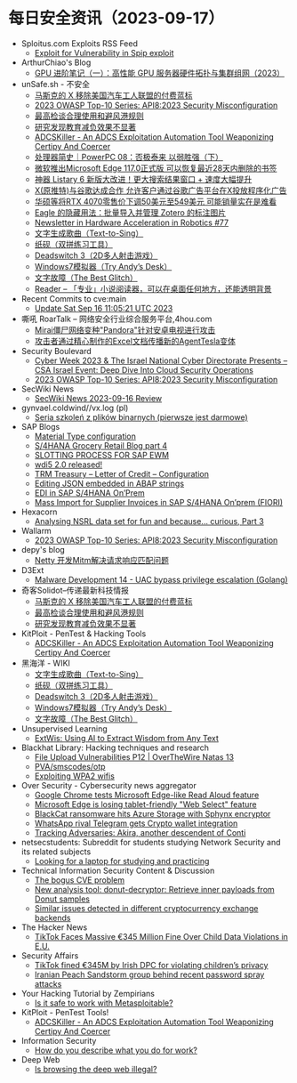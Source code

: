 # 每日安全资讯（2023-09-17）

- Sploitus.com Exploits RSS Feed
  - [Exploit for Vulnerability in Spip exploit](https://sploitus.com/exploit?id=8828CE11-3D51-5E16-BA85-4DC229CE23FB&utm_source=rss&utm_medium=rss)
- ArthurChiao's Blog
  - [GPU 进阶笔记（一）：高性能 GPU 服务器硬件拓扑与集群组网（2023）](https://arthurchiao.github.io/blog/gpu-advanced-notes-1-zh/)
- unSafe.sh - 不安全
  - [马斯克的 X 移除美国汽车工人联盟的付费蓝标](https://buaq.net/go-177193.html)
  - [2023 OWASP Top-10 Series: API8:2023 Security Misconfiguration](https://buaq.net/go-177187.html)
  - [最高检谈合理使用和避风港规则](https://buaq.net/go-177194.html)
  - [研究发现教育减负效果不显著](https://buaq.net/go-177195.html)
  - [ADCSKiller - An ADCS Exploitation Automation Tool Weaponizing Certipy And Coercer](https://buaq.net/go-177191.html)
  - [处理器简史｜PowerPC 08：否极泰来 以弱胜强（下）](https://buaq.net/go-177186.html)
  - [微软推出Microsoft Edge 117.0正式版 可以恢复最近28天内删除的书签](https://buaq.net/go-177178.html)
  - [神器 Listary 6 新版大改进！更大搜索结果窗口 + 速度大幅提升](https://buaq.net/go-177190.html)
  - [X(原推特)与谷歌达成合作 允许客户通过谷歌广告平台在X投放程序化广告](https://buaq.net/go-177179.html)
  - [华硕等将RTX 4070零售价下调50美元至549美元 可能销量实在是难看](https://buaq.net/go-177180.html)
  - [Eagle 的隐藏用法：批量导入并管理 Zotero 的标注图片](https://buaq.net/go-177183.html)
  - [Newsletter in Hardware Acceleration in Robotics #77](https://buaq.net/go-177166.html)
  - [文字生成歌曲（Text-to-Sing）](https://buaq.net/go-177168.html)
  - [纸砚（双拼练习工具）](https://buaq.net/go-177169.html)
  - [Deadswitch 3（2D多人射击游戏）](https://buaq.net/go-177170.html)
  - [Windows7模拟器（Try Andy’s Desk）](https://buaq.net/go-177171.html)
  - [文字故障（The Best Glitch）](https://buaq.net/go-177172.html)
  - [Reader – 「专业」小说阅读器，可以在桌面任何地方，还能透明背景](https://buaq.net/go-177167.html)
- Recent Commits to cve:main
  - [Update Sat Sep 16 11:05:21 UTC 2023](https://github.com/trickest/cve/commit/c71ab8f47a00e7ee392ae9c08743809b4dedd9be)
- 嘶吼 RoarTalk – 网络安全行业综合服务平台,4hou.com
  - [Mirai僵尸网络变种&quot;Pandora&quot;针对安卓电视进行攻击](https://www.4hou.com/posts/wyAM)
  - [攻击者通过精心制作的Excel文档传播新的AgentTesla变体](https://www.4hou.com/posts/RK0K)
- Security Boulevard
  - [Cyber Week 2023 & The Israel National Cyber Directorate Presents – CSA Israel Event: Deep Dive Into Cloud Security Operations](https://securityboulevard.com/2023/09/cyber-week-2023-the-israel-national-cyber-directorate-presents-csa-israel-event-deep-dive-into-cloud-security-operations/)
  - [2023 OWASP Top-10 Series: API8:2023 Security Misconfiguration](https://securityboulevard.com/2023/09/2023-owasp-top-10-series-api82023-security-misconfiguration/)
- SecWiki News
  - [SecWiki News 2023-09-16 Review](http://www.sec-wiki.com/?2023-09-16)
- gynvael.coldwind//vx.log (pl)
  - [Seria szkoleń z plików binarnych (pierwsze jest darmowe)](https://gynvael.coldwind.pl/?id=775)
- SAP Blogs
  - [Material Type configuration](https://blogs.sap.com/2023/09/16/material-type-configuration/)
  - [S/4HANA Grocery Retail Blog part 4](https://blogs.sap.com/2023/09/16/s-4hana-grocery-retail-blog-part-4/)
  - [SLOTTING PROCESS FOR SAP EWM](https://blogs.sap.com/2023/09/16/slotting-process-for-sap-ewm/)
  - [wdi5 2.0 released!](https://blogs.sap.com/2023/09/16/wdi5-2.0-released/)
  - [TRM Treasury – Letter of Credit – Configuration](https://blogs.sap.com/2023/09/16/trm-treasury-letter-of-credit-configuration/)
  - [Editing JSON embedded in ABAP strings](https://blogs.sap.com/2023/09/16/editing-json-embedded-in-abap-strings/)
  - [EDI in SAP S/4HANA On’Prem](https://blogs.sap.com/2023/09/16/edi-in-sap-s-4hana-onprem/)
  - [Mass Import for Supplier Invoices in SAP S/4HANA On’prem (FIORI)](https://blogs.sap.com/2023/09/16/mass-import-for-supplier-invoices-in-sap-s-4hana-onprem-fiori/)
- Hexacorn
  - [Analysing NSRL data set for fun and because… curious, Part 3](https://www.hexacorn.com/blog/2023/09/16/analysing-nsrl-data-set-for-fun-and-because-curious-part-3/)
- Wallarm
  - [2023 OWASP Top-10 Series: API8:2023 Security Misconfiguration](https://lab.wallarm.com/api82023-security-misconfiguration/)
- depy's blog
  - [Netty 开发Mitm解决请求响应匹配问题](https://rce.ink/index/view/425.go)
- D3Ext
  - [Malware Development 14 - UAC bypass privilege escalation (Golang)](https://d3ext.github.io/posts/malware-dev-14/)
- 奇客Solidot–传递最新科技情报
  - [马斯克的 X 移除美国汽车工人联盟的付费蓝标](https://www.solidot.org/story?sid=76103)
  - [最高检谈合理使用和避风港规则](https://www.solidot.org/story?sid=76102)
  - [研究发现教育减负效果不显著](https://www.solidot.org/story?sid=76101)
- KitPloit - PenTest & Hacking Tools
  - [ADCSKiller - An ADCS Exploitation Automation Tool Weaponizing Certipy And Coercer](http://www.kitploit.com/2023/09/adcskiller-adcs-exploitation-automation.html)
- 黑海洋 - WIKI
  - [文字生成歌曲（Text-to-Sing）](https://blog.upx8.com/3835)
  - [纸砚（双拼练习工具）](https://blog.upx8.com/3834)
  - [Deadswitch 3（2D多人射击游戏）](https://blog.upx8.com/3833)
  - [Windows7模拟器（Try Andy’s Desk）](https://blog.upx8.com/3832)
  - [文字故障（The Best Glitch）](https://blog.upx8.com/3831)
- Unsupervised Learning
  - [ExtWis: Using AI to Extract Wisdom from Any Text](https://danielmiessler.com/p/extwis-using-ai-extract-wisdom-text)
- Blackhat Library: Hacking techniques and research
  - [File Upload Vulnerabilities P12 | OverTheWire Natas 13](https://www.reddit.com/r/blackhat/comments/16kar98/file_upload_vulnerabilities_p12_overthewire_natas/)
  - [PVA/smscodes/otp](https://www.reddit.com/r/blackhat/comments/16kdwha/pvasmscodesotp/)
  - [Exploiting WPA2 wifis](https://www.reddit.com/r/blackhat/comments/16jzsz5/exploiting_wpa2_wifis/)
- Over Security - Cybersecurity news aggregator
  - [Google Chrome tests Microsoft Edge-like Read Aloud feature](https://www.bleepingcomputer.com/news/google/google-chrome-tests-microsoft-edge-like-read-aloud-feature/)
  - [Microsoft Edge is losing tablet-friendly "Web Select" feature](https://www.bleepingcomputer.com/news/microsoft/microsoft-edge-is-losing-tablet-friendly-web-select-feature/)
  - [BlackCat ransomware hits Azure Storage with Sphynx encryptor](https://www.bleepingcomputer.com/news/security/blackcat-ransomware-hits-azure-storage-with-sphynx-encryptor/)
  - [WhatsApp rival Telegram gets Crypto wallet integration](https://www.bleepingcomputer.com/news/technology/whatsapp-rival-telegram-gets-crypto-wallet-integration/)
  - [Tracking Adversaries: Akira, another descendent of Conti](https://blog.bushidotoken.net/2023/09/tracking-adversaries-akira-another.html)
- netsecstudents: Subreddit for students studying Network Security and its related subjects
  - [Looking for a laptop for studying and practicing](https://www.reddit.com/r/netsecstudents/comments/16keo53/looking_for_a_laptop_for_studying_and_practicing/)
- Technical Information Security Content & Discussion
  - [The bogus CVE problem](https://www.reddit.com/r/netsec/comments/16kb5dq/the_bogus_cve_problem/)
  - [New analysis tool: donut-decryptor: Retrieve inner payloads from Donut samples](https://www.reddit.com/r/netsec/comments/16ka325/new_analysis_tool_donutdecryptor_retrieve_inner/)
  - [Similar issues detected in different cryptocurrency exchange backends](https://www.reddit.com/r/netsec/comments/16kcn6f/similar_issues_detected_in_different/)
- The Hacker News
  - [TikTok Faces Massive €345 Million Fine Over Child Data Violations in E.U.](https://thehackernews.com/2023/09/tiktok-faces-massive-345-million-fine.html)
- Security Affairs
  - [TikTok fined €345M by Irish DPC for violating children’s privacy](https://securityaffairs.com/150918/breaking-news/tiktok-fined-e345m-irish-dpc.html)
  - [Iranian Peach Sandstorm group behind recent password spray attacks](https://securityaffairs.com/150868/intelligence/iranian-peach-sandstorm-password-spray.html)
- Your Hacking Tutorial by Zempirians
  - [Is it safe to work with Metasploitable?](https://www.reddit.com/r/HowToHack/comments/16jvsrm/is_it_safe_to_work_with_metasploitable/)
- KitPloit - PenTest Tools!
  - [ADCSKiller - An ADCS Exploitation Automation Tool Weaponizing Certipy And Coercer](http://www.kitploit.com/2023/09/adcskiller-adcs-exploitation-automation.html)
- Information Security
  - [How do you describe what you do for work?](https://www.reddit.com/r/Information_Security/comments/16jy75e/how_do_you_describe_what_you_do_for_work/)
- Deep Web
  - [Is browsing the deep web illegal?](https://www.reddit.com/r/deepweb/comments/16kb6mp/is_browsing_the_deep_web_illegal/)
